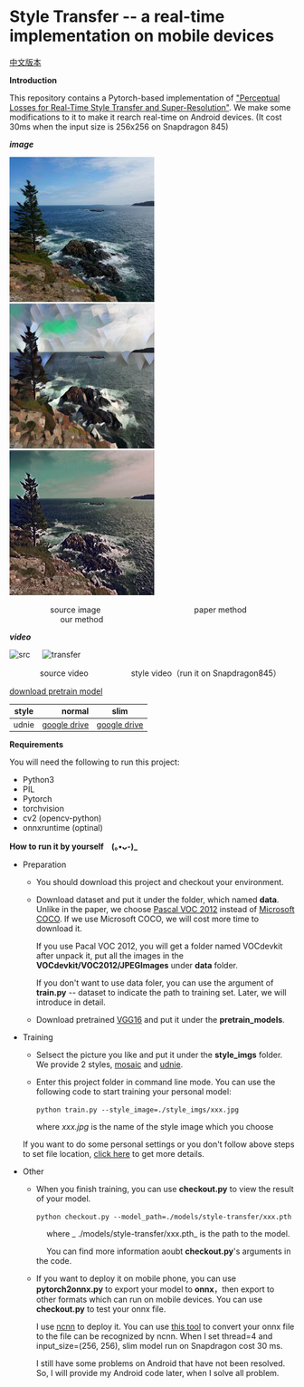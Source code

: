 # Style Transfer -- a real-time implementation on mobile devices

[中文版本](./docs/README_ch.md)

**Introduction**

This repository contains a Pytorch-based implementation of ["Perceptual Losses for Real-Time Style Transfer and Super-Resolution"](https://arxiv.org/abs/1603.08155). We make some modifications to it to make it rearch real-time on Android devices. (It cost 30ms when the input size is 256x256 on Snapdragon 845)

___image___

![src](./imgs/src.jpg) &emsp; ![normal](./imgs/normal.jpg) &emsp; ![slim](./imgs/slim.jpg)

&emsp; &emsp; &emsp; &emsp; source image &emsp; &emsp; &emsp; &emsp; &emsp; &emsp; &emsp; 
&emsp; &emsp; paper method &emsp; &emsp; &emsp; &emsp; &emsp; &emsp; &emsp; &emsp; &emsp; our method

___video___

![src](./imgs/src.gif) &emsp; ![transfer](./imgs/transfer.gif)

&emsp; &emsp; &emsp; source video &emsp; &emsp; &emsp; &emsp;
style video（run it on Snapdragon845）

[download pretrain model]()

| style      | normal  |   slim  |
| --------   | -----:  | :----:  |
| udnie      |[google drive](https://drive.google.com/open?id=1-L5EDBd5ELevrNok0gpSKqVvkcd6dp1y)   |   [google drive](https://drive.google.com/open?id=1BbHY4n1dxb8ACJToypK9NGFLyE1_E4D-)     |

**Requirements**

You will need the following to run this project:

- Python3
- PIL
- Pytorch
- torchvision
- cv2 (opencv-python)
- onnxruntime (optinal)

**How to run it by yourself &ensp; (｡•ᴗ-)_**

- Preparation

  -  You should download this project and checkout your environment.
  
    - Download dataset and put it under the folder, which named **data**. Unlike in the paper,  we choose [Pascal VOC 2012](http://host.robots.ox.ac.uk/pascal/VOC/voc2012/VOCtrainval_11-May-2012.tar) instead of [Microsoft COCO](http://host.robots.ox.ac.uk/pascal/VOC/voc2012/VOCtrainval_11-May-2012.tar). If we use Microsoft COCO, we will cost more time to download it.
  
      If you use Pacal VOC 2012, you will get a folder named VOCdevkit after unpack it, put all the images in the **VOCdevkit/VOC2012/JPEGImages** under **data** folder. 
   
      If you don't want to use data foler, you can use the argument of **train.py** -- dataset to indicate the path to training set. Later, we will introduce in detail.
  -  Download pretrained [VGG16]('https://download.pytorch.org/models/vgg16-397923af.pth) and put it under the **pretrain_models**.

- Training

  - Selsect the picture you like and put it under the **style_imgs** folder. We provide 2 styles, [mosaic](./style_imgs/mosaic.jpg) and [udnie](./style_imgs/udnie.jpg).
  
  - Enter this project folder in command line mode. You can use the following code to start training your personal model:
  
    `python train.py --style_image=./style_imgs/xxx.jpg`
  
    where _xxx.jpg_ is the name of the style image which you choose
  
  If you want to do some personal settings or you don't follow above steps to set file location, [click here](./docs/train_tutorial.md) to get more details.
  
- Other

  - When you finish training, you can use **checkout.py** to view the result of your model.
 
    `python checkout.py --model_path=./models/style-transfer/xxx.pth`
   
    &emsp; where _ ./models/style-transfer/xxx.pth_ is the path to the model.
   
    &emsp; You can find more information aoubt **checkout.py**'s arguments in the code.
 
  - If you want to deploy it on mobile phone, you can use **pytorch2onnx.py** to export your model to **onnx**，then export to other formats which can run on mobile devices. You can use **checkout.py** to test your onnx file.
  
    I use [ncnn](https://github.com/Tencent/ncnn) to deploy it. You can use [this tool](https://convertmodel.com/) to convert your onnx file to the file can be recognized by ncnn. When I set thread=4 and input_size=(256, 256), slim model run on Snapdragon cost 30 ms.
   
    I still have some problems on Android that have not been resolved. So, I will provide my Android code later, when I solve all problem.
